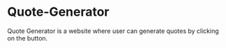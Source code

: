 # Quote-Generator
Quote Generator is a website where user can generate quotes by clicking on the button.
